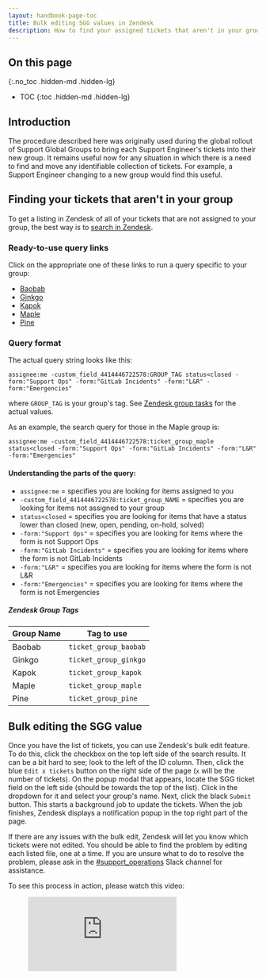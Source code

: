 ```yaml
---
layout: handbook-page-toc
title: Bulk editing SGG values in Zendesk
description: How to find your assigned tickets that aren't in your group and move them
---
```


## On this page
{:.no_toc .hidden-md .hidden-lg}

- TOC
{:toc .hidden-md .hidden-lg}

## Introduction

The procedure described here was originally used during the global rollout of
Support Global Groups to bring each Support Engineer's tickets into their new
group. It remains useful now for any situation in which there is a need to find
and move any identifiable collection of tickets. For example, a Support
Engineer changing to a new group would find this useful.

## Finding your tickets that aren't in your group

To get a listing in Zendesk of all of your tickets that are not assigned to your
group, the best way is to
[search in Zendesk](https://about.gitlab.com/handbook/support/support-ops/training/searching-in-zendesk.html).

### Ready-to-use query links

Click on the appropriate one of these links to run a query specific to your
group:

* [Baobab](https://gitlab.zendesk.com/agent/search/1?type=ticket&q=assignee%3Ame%20-custom_field_4414446722578%3Aticket_group_baobab%20status%3Cclosed%20-form%3A%22Support%20Ops%22%20-form%3A%22GitLab%20Incidents%22%20-form%3A%22L%26R%22%20-form%3A%22Emergencies%22)
* [Ginkgo](https://gitlab.zendesk.com/agent/search/1?type=ticket&q=assignee%3Ame%20-custom_field_4414446722578%3Aticket_group_ginkgo%20status%3Cclosed%20-form%3A%22Support%20Ops%22%20-form%3A%22GitLab%20Incidents%22%20-form%3A%22L%26R%22%20-form%3A%22Emergencies%22)
* [Kapok](https://gitlab.zendesk.com/agent/search/1?type=ticket&q=assignee%3Ame%20-custom_field_4414446722578%3Aticket_group_kapok%20status%3Cclosed%20-form%3A%22Support%20Ops%22%20-form%3A%22GitLab%20Incidents%22%20-form%3A%22L%26R%22%20-form%3A%22Emergencies%22)
* [Maple](https://gitlab.zendesk.com/agent/search/1?type=ticket&q=assignee%3Ame%20-custom_field_4414446722578%3Aticket_group_maple%20status%3Cclosed%20-form%3A%22Support%20Ops%22%20-form%3A%22GitLab%20Incidents%22%20-form%3A%22L%26R%22%20-form%3A%22Emergencies%22)
* [Pine](https://gitlab.zendesk.com/agent/search/1?type=ticket&q=assignee%3Ame%20-custom_field_4414446722578%3Aticket_group_pine%20status%3Cclosed%20-form%3A%22Support%20Ops%22%20-form%3A%22GitLab%20Incidents%22%20-form%3A%22L%26R%22%20-form%3A%22Emergencies%22)

### Query format

The actual query string looks like this:

```
assignee:me -custom_field_4414446722578:GROUP_TAG status<closed -form:"Support Ops" -form:"GitLab Incidents" -form:"L&R" -form:"Emergencies"
```

where `GROUP_TAG` is your group's tag. See
[Zendesk group tasks](#zendesk-group-tags) for the actual values.

As an example, the search query for those in the Maple group is:

```
assignee:me -custom_field_4414446722578:ticket_group_maple status<closed -form:"Support Ops" -form:"GitLab Incidents" -form:"L&R" -form:"Emergencies"
```

#### Understanding the parts of the query:

* `assignee:me` = specifies you are looking for items assigned to you
* `-custom_field_4414446722578:ticket_group_NAME` = specifies you are looking
  for items not assigned to your group
* `status<closed` = specifies you are looking for items that have a status lower
  than closed (new, open, pending, on-hold, solved)
* `-form:"Support Ops"` = specifies you are looking for items where the form is
  not Support Ops
* `-form:"GitLab Incidents"` = specifies you are looking for items where the
  form is not GitLab Incidents
* `-form:"L&R"` = specifies you are looking for items where the form is not L&R
* `-form:"Emergencies"` = specifies you are looking for items where the form is
  not Emergencies

##### Zendesk Group Tags

| Group Name | Tag to use            |
|------------|-----------------------|
| Baobab     | `ticket_group_baobab` |
| Ginkgo     | `ticket_group_ginkgo` |
| Kapok      | `ticket_group_kapok`  |
| Maple      | `ticket_group_maple`  |
| Pine       | `ticket_group_pine`   |

## Bulk editing the SGG value

Once you have the list of tickets, you can use Zendesk's bulk edit feature. To
do this, click the checkbox on the top left side of the search results. It can
be a bit hard to see; look to the left of the ID column. Then, click the
blue `Edit x tickets` button on the right side of the page (`x` will be the
number of tickets). On the popup modal that appears, locate the SGG ticket field
on the left side (should be towards the top of the list). Click in the dropdown
for it and select your group's name. Next, click the black `Submit` button.
This starts a background job to update the tickets. When the job finishes,
Zendesk displays a notification popup in the top right part of the page.

If there are any issues with the bulk edit, Zendesk will let you know which
tickets were not edited. You should be able to find the problem by editing each
listed file, one at a time. If you are unsure what to do to resolve
the problem, please ask in the
[#support_operations](https://gitlab.slack.com/archives/C018ZGZAMPD) Slack
channel for assistance.

To see this process in action, please watch this video:

<figure class="video_container">
  <iframe src="https://www.youtube.com/embed/QzphCSSY_0A" frameborder="0" allowfullscreen="true"> </iframe>
</figure>

